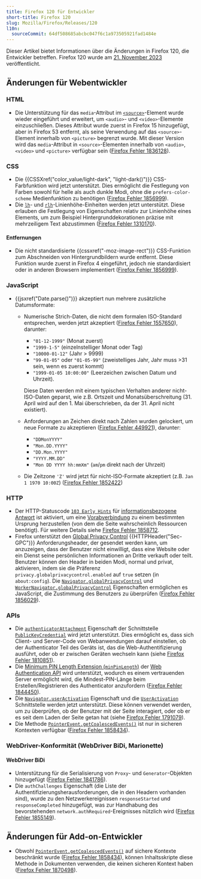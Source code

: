 ```yaml
---
title: Firefox 120 für Entwickler
short-title: Firefox 120
slug: Mozilla/Firefox/Releases/120
l10n:
  sourceCommit: 64df508685abcbc047f6c1a973505921fad1484e
---
```


Dieser Artikel bietet Informationen über die Änderungen in Firefox 120, die Entwickler betreffen. Firefox 120 wurde am [21. November 2023](https://whattrainisitnow.com/release/?version=120) veröffentlicht.

## Änderungen für Webentwickler

### HTML

- Die Unterstützung für das `media`-Attribut im [`<source>`](/de/docs/Web/HTML/Reference/Elements/source)-Element wurde wieder eingeführt und erweitert, um `<audio>`- und `<video>`-Elemente einzuschließen. Dieses Attribut wurde zuerst in Firefox 15 hinzugefügt, aber in Firefox 53 entfernt, als seine Verwendung auf das `<source>`-Element innerhalb von `<picture>` begrenzt wurde. Mit dieser Version wird das `media`-Attribut in `<source>`-Elementen innerhalb von `<audio>`, `<video>` und `<picture>` verfügbar sein ([Firefox Fehler 1836128](https://bugzil.la/1836128)).

### CSS

- Die {{CSSXref("color_value/light-dark", "light-dark()")}} CSS-Farbfunktion wird jetzt unterstützt. Dies ermöglicht die Festlegung von Farben sowohl für helle als auch dunkle Modi, ohne die `prefers-color-scheme` Medienfunktion zu benötigen ([Firefox Fehler 1856999](https://bugzil.la/1856999)).
- Die [`lh`](/de/docs/Web/CSS/length#lh)- und [`rlh`](/de/docs/Web/CSS/length#rlh)-Linienhöhe-Einheiten werden jetzt unterstützt. Diese erlauben die Festlegung von Eigenschaften relativ zur Linienhöhe eines Elements, um zum Beispiel Hintergrunddekorationen präzise mit mehrzeiligem Text abzustimmen ([Firefox Fehler 1310170](https://bugzil.la/1310170)).

#### Entfernungen

- Die nicht standardisierte {{cssxref("-moz-image-rect")}} CSS-Funktion zum Abschneiden von Hintergrundbildern wurde entfernt. Diese Funktion wurde zuerst in Firefox 4 eingeführt, jedoch nie standardisiert oder in anderen Browsern implementiert ([Firefox Fehler 1856999](https://bugzil.la/1853867)).

### JavaScript

- {{jsxref("Date.parse()")}} akzeptiert nun mehrere zusätzliche Datumsformate:
  - Numerische Strich-Daten, die nicht dem formalen ISO-Standard entsprechen, werden jetzt akzeptiert ([Firefox Fehler 1557650](https://bugzil.la/1557650)), darunter:
    - `"01-12-1999"` (Monat zuerst)
    - `"1999-1-5"` (einzelnstelliger Monat oder Tag)
    - `"10000-01-12"` (Jahr > 9999)
    - `"99-01-05"` oder `"01-05-99"` (zweistelliges Jahr, Jahr muss >31 sein, wenn es zuerst kommt)
    - `"1999-01-05 10:00:00"` (Leerzeichen zwischen Datum und Uhrzeit).

    Diese Daten werden mit einem typischen Verhalten anderer nicht-ISO-Daten geparst, wie z.B. Ortszeit und Monatsüberschreitung (31. April wird auf den 1. Mai überschrieben, da der 31. April nicht existiert).

  - Anforderungen an Zeichen direkt nach Zahlen wurden gelockert, um neue Formate zu akzeptieren ([Firefox Fehler 449921](https://bugzil.la/449921)), darunter:
    - `"DDMonYYYY"`
    - `"Mon.DD.YYYY"`
    - `"DD.Mon.YYYY"`
    - `"YYYY.MM.DD"`
    - `"Mon DD YYYY hh:mmXm"` (`am`/`pm` direkt nach der Uhrzeit)

  - Die Zeitzone `'Z'` wird jetzt für nicht-ISO-Formate akzeptiert (z.B. `Jan 1 1970 10:00Z`) ([Firefox Fehler 1852422](https://bugzil.la/1852422))

### HTTP

- Der HTTP-Statuscode [`103 Early Hints`](/de/docs/Web/HTTP/Reference/Status/103) für [informationsbezogene Antwort](/de/docs/Web/HTTP/Reference/Status#informational_responses) ist aktiviert, um eine [Vorabverbindung](/de/docs/Web/HTML/Reference/Attributes/rel/preconnect) zu einem bestimmten Ursprung herzustellen (von dem die Seite wahrscheinlich Ressourcen benötigt).
  Für weitere Details siehe [Firefox Fehler 1858712](https://bugzil.la/1858712).
- Firefox unterstützt den [Global Privacy Control](https://globalprivacycontrol.org/) {{HTTPHeader("Sec-GPC")}} Anforderungsheader, der gesendet werden kann, um anzuzeigen, dass der Benutzer nicht einwilligt, dass eine Website oder ein Dienst seine persönlichen Informationen an Dritte verkauft oder teilt.
  Benutzer können den Header in beiden Modi, normal und privat, aktivieren, indem sie die Präferenz `privacy.globalprivacycontrol.enabled` auf `true` setzen (in `about:config`).
  Die [`Navigator.globalPrivacyControl`](/de/docs/Web/API/Navigator/globalPrivacyControl) und [`WorkerNavigator.globalPrivacyControl`](/de/docs/Web/API/WorkerNavigator/globalPrivacyControl) Eigenschaften ermöglichen es JavaScript, die Zustimmung des Benutzers zu überprüfen ([Firefox Fehler 1856029](https://bugzil.la/1856029)).

### APIs

- Die [`authenticatorAttachment`](/de/docs/Web/API/PublicKeyCredential/authenticatorAttachment) Eigenschaft der Schnittstelle [`PublicKeyCredential`](/de/docs/Web/API/PublicKeyCredential) wird jetzt unterstützt.
  Dies ermöglicht es, dass sich Client- und Server-Code von Webanwendungen darauf einstellen, ob der Authenticator Teil des Geräts ist, das die Web-Authentifizierung ausführt, oder ob er zwischen Geräten wechseln kann (siehe [Firefox Fehler 1810851](https://bugzil.la/1810851)).
- Die [Minimum PIN Length Extension (`minPinLength`)](/de/docs/Web/API/Web_Authentication_API/WebAuthn_extensions#minpinlength) der [Web Authentication API](/de/docs/Web/API/Web_Authentication_API) wird unterstützt, wodurch es einem vertrauenden Server ermöglicht wird, die Mindest-PIN-Länge beim Erstellen/Registrieren des Authenticator anzufordern ([Firefox Fehler 1844450](https://bugzil.la/1844450)).
- Die [`Navigator.userActivation`](/de/docs/Web/API/Navigator/userActivation) Eigenschaft und die [`UserActivation`](/de/docs/Web/API/UserActivation) Schnittstelle werden jetzt unterstützt.
  Diese können verwendet werden, um zu überprüfen, ob der Benutzer mit der Seite interagiert, oder ob er es seit dem Laden der Seite getan hat (siehe [Firefox Fehler 1791079](https://bugzil.la/1791079)).
- Die Methode [`PointerEvent.getCoalescedEvents()`](/de/docs/Web/API/PointerEvent/getCoalescedEvents) ist nur in sicheren Kontexten verfügbar ([Firefox Fehler 1858434](https://bugzil.la/1858434)).

### WebDriver-Konformität (WebDriver BiDi, Marionette)

#### WebDriver BiDi

- Unterstützung für die Serialisierung von `Proxy`- und `Generator`-Objekten hinzugefügt ([Firefox Fehler 1841786](https://bugzil.la/1841786)).
- Die `authChallenges` Eigenschaft (die Liste der Authentifizierungsherausforderungen, die in den Headern vorhanden sind), wurde zu den Netzwerkereignissen `responseStarted` und `responseCompleted` hinzugefügt, was zur Handhabung des bevorstehenden `network.authRequired`-Ereignisses nützlich wird ([Firefox Fehler 1855149](https://bugzil.la/1855149)).

## Änderungen für Add-on-Entwickler

- Obwohl [`PointerEvent.getCoalescedEvents()`](/de/docs/Web/API/PointerEvent/getCoalescedEvents) auf sichere Kontexte beschränkt wurde ([Firefox Fehler 1858434](https://bugzil.la/1858434)), können Inhaltsskripte diese Methode in Dokumenten verwenden, die keinen sicheren Kontext haben ([Firefox Fehler 1870498](https://bugzil.la/1870498)).
